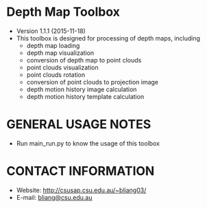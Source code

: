 Depth Map Toolbox 
===================
- Version 1.1.1 (2015-11-18)
- This toolbox is designed for processing of depth maps, including 
  - depth map loading
  - depth map visualization
  - conversion of depth map to point clouds
  - point clouds visualization
  - point clouds rotation
  - conversion of point clouds to projection image
  - depth motion history image calculation
  - depth motion history template calculation


GENERAL USAGE NOTES
===================
- Run main_run.py to know the usage of this toolbox


CONTACT INFORMATION
===================
- Website: http://csusap.csu.edu.au/~bliang03/
- E-mail: bliang@csu.edu.au
